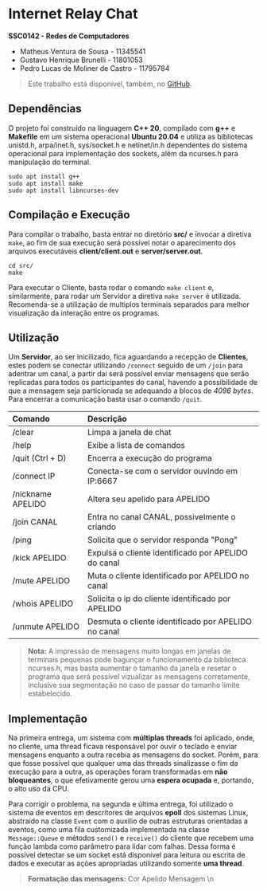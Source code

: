 # Internet Relay Chat

**SSC0142 - Redes de Computadores** 

- Matheus Ventura de Sousa         - 11345541
- Gustavo Henrique Brunelli        - 11801053
- Pedro Lucas de Moliner de Castro - 11795784

> Este trabalho está disponível, também, no [GitHub](https://github.com/pedrolmcastro/chat).


## Dependências

O projeto foi construído na linguagem **C++ 20**, compilado com **g++** e **Makefile** em um sistema operacional **Ubuntu 20.04** e utiliza as bibliotecas unistd.h, arpa/inet.h, sys/socket.h e netinet/in.h dependentes do sistema operacional para implementação dos sockets, além da ncurses.h para manipulação do terminal.

```
sudo apt install g++
sudo apt install make
sudo apt install libncurses-dev
```


## Compilação e Execução

Para compilar o trabalho, basta entrar no diretório **src/** e invocar a diretiva `make`, ao fim de sua execução será possível notar o aparecimento dos arquivos executáveis **client/client.out** e **server/server.out**.

```
cd src/
make
```

Para executar o Cliente, basta rodar o comando `make client` e, similarmente, para rodar um Servidor a diretiva `make server` é utilizada. Recomenda-se a utilização de multiplos terminais separados para melhor visualização da interação entre os programas.


## Utilização

Um **Servidor**, ao ser inicilizado, fica aguardando a recepção de **Clientes**, estes podem se conectar utilizando `/connect` seguido de um `/join` para adentrar um canal, a partir dai será possível enviar mensagens que serão replicadas para todos os participantes do canal, havendo a possibilidade de que a mensagem seja particionada se adequando a blocos de _4096 bytes_. Para encerrar a comunicação basta usar o comando `/quit`.

Comando           | Descrição
:---------------- | :--------------------------------------------------
/clear            | Limpa a janela de chat
/help             | Exibe a lista de comandos
/quit (Ctrl + D)  | Encerra a execução do programa
/connect IP       | Conecta-se com o servidor ouvindo em IP:6667
/nickname APELIDO | Altera seu apelido para APELIDO
/join CANAL       | Entra no canal CANAL, possivelmente o criando
/ping             | Solicita que o servidor responda "Pong"
/kick APELIDO     | Expulsa o cliente identificado por APELIDO do canal
/mute APELIDO     | Muta o cliente identificado por APELIDO no canal
/whois APELIDO    | Solicita o ip do cliente identificado por APELIDO
/unmute APELIDO   | Desmuta o cliente identificado por APELIDO no canal

> **Nota:** A impressão de mensagens muito longas em janelas de terminais pequenas pode bagunçar o funcionamento da biblioteca ncurses.h, mas basta aumentar o tamanho da janela e resetar o programa que será possível vizualizar as mensagens corretamente, inclusive sua segmentação no caso de passar do tamanho limite estabelecido.


## Implementação

Na primeira entrega, um sistema com **múltiplas threads** foi aplicado, onde, no cliente, uma thread ficava responsável por ouvir o teclado e enviar mensagens enquanto a outra recebia as mensagens do socket. Porém, para que fosse possível que qualquer uma das threads sinalizasse o fim da execução para a outra, as operações foram transformadas em **não bloqueantes**, o que efetivamente gerou uma **espera ocupada** e, portando, o alto uso da CPU.

Para corrigir o problema, na segunda e última entrega, foi utilizado o sistema de eventos em descritores de arquivos **epoll** dos sistemas Linux, abstraído na classe `Event` com o auxilio de outras estruturas orientadas a eventos, como uma fila customizada implementada na classe `Message::Queue` e métodos `send()` e `receive()` do cliente que recebem uma função lambda como parâmetro para lidar com falhas. Dessa forma é possível detectar se um socket está disponível para leitura ou escrita de dados e executar as ações apropriadas utilizando somente **uma thread**.

> **Formatação das mensagens:** Cor Apelido Mensagem \n
